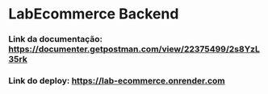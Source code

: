 # LabEcommerce Backend


### Link da documentação: https://documenter.getpostman.com/view/22375499/2s8YzL35rk
### Link do deploy: https://lab-ecommerce.onrender.com
